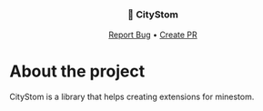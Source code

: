 # <h3 align="center">📒 CityStom</h3>
  <p align="center">
    <a href="https://github.com/CityWideMC/CityStom/issues">Report Bug</a>
    •
    <a href="https://github.com/CityWideMC/CityStom/pulls">Create PR</a>
  </p>

# About the project
CityStom is a library that helps creating extensions for minestom.
